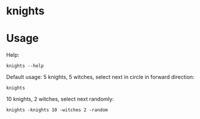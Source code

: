 # knights

# Usage

Help:
```shell
knights --help
```

Default usage: 5 knights, 5 witches, select next in circle in forward direction:
```shell
knights
```

10 knights, 2 witches, select next randomly:
```shell
knights -knights 10 -witches 2 -random
```

